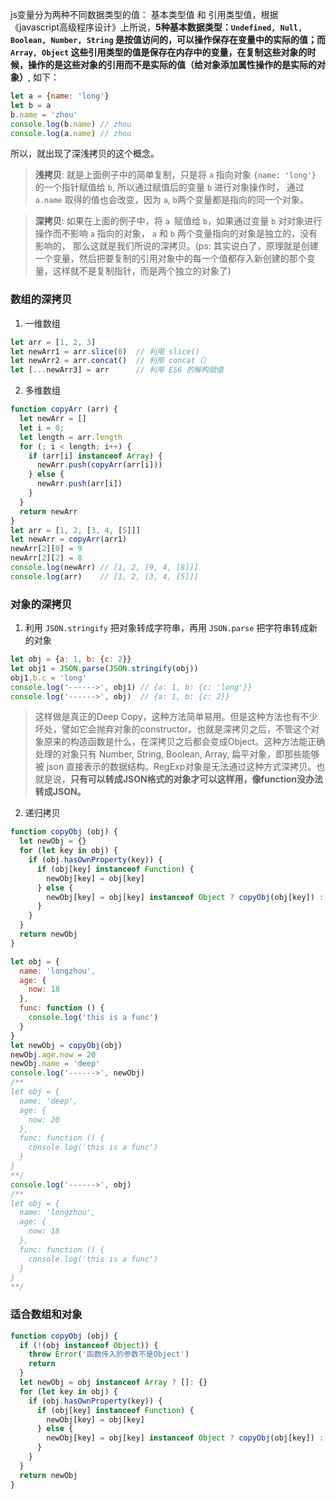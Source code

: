 js变量分为两种不同数据类型的值： 基本类型值 和 引用类型值，根据《javascript高级程序设计》上所说，**5种基本数据类型：`Undefined, Null, Boolean, Number, String` 是按值访问的，可以操作保存在变量中的实际的值；而 `Array, Object` 这些引用类型的值是保存在内存中的变量，在复制这些对象的时候，操作的是这些对象的引用而不是实际的值（给对象添加属性操作的是实际的对象）**, 如下：
```javascript
let a = {name: 'long'}
let b = a
b.name = 'zhou'
console.log(b.name) // zhou
console.log(a.name) // zhou
```
所以，就出现了深浅拷贝的这个概念。

>**浅拷贝**: 就是上面例子中的简单复制，只是将 `a` 指向对象 `{name: 'long'}` 的一个指针赋值给 `b`, 所以通过赋值后的变量 `b` 进行对象操作时， 通过 `a.name` 取得的值也会改变，因为 `a`, `b`两个变量都是指向的同一个对象。

>**深拷贝**: 如果在上面的例子中，将 `a `赋值给 `b`，如果通过变量 `b` 对对象进行操作而不影响 `a` 指向的对象， `a` 和 `b` 两个变量指向的对象是独立的，没有影响的， 那么这就是我们所说的深拷贝。(ps: 其实说白了，原理就是创建一个变量，然后把要复制的引用对象中的每一个值都存入新创建的那个变量，这样就不是复制指针，而是两个独立的对象了)

### 数组的深拷贝
1. 一维数组
```javascript
let arr = [1, 2, 3]
let newArr1 = arr.slice(0)  // 利用 slice()
let newArr2 = arr.concat()  // 利用 concat（）
let [...newArr3] = arr      // 利用 ES6 的解构赋值
```

2. 多维数组
```javascript
function copyArr (arr) {
  let newArr = []
  let i = 0;
  let length = arr.length
  for (; i < length; i++) {
    if (arr[i] instanceof Array) {
      newArr.push(copyArr(arr[i]))
    } else {
      newArr.push(arr[i])
    }
  } 
  return newArr
}
let arr = [1, 2, [3, 4, [5]]]
let newArr = copyArr(arr1)
newArr[2][0] = 9
newArr[2][2] = 8
console.log(newArr) // [1, 2, [9, 4, [8]]]
console.log(arr)    // [1, 2, [3, 4, [5]]]
```

### 对象的深拷贝
1. 利用 `JSON.stringify` 把对象转成字符串，再用 `JSON.parse` 把字符串转成新的对象
```javascript
let obj = {a: 1, b: {c: 2}}
let obj1 = JSON.parse(JSON.stringify(obj))
obj1.b.c = 'long'
console.log('------>', obj1) // {a: 1, b: {c: 'long'}}
console.log('------>', obj)  // {a: 1, b: {c: 2}}
```
>这样做是真正的Deep Copy，这种方法简单易用。但是这种方法也有不少坏处，譬如它会抛弃对象的constructor。也就是深拷贝之后，不管这个对象原来的构造函数是什么，在深拷贝之后都会变成Object。这种方法能正确处理的对象只有 Number, String, Boolean, Array, 扁平对象，即那些能够被 json 直接表示的数据结构。RegExp对象是无法通过这种方式深拷贝。也就是说，**只有可以转成JSON格式的对象才可以这样用，像function没办法转成JSON。**

2. 递归拷贝
```javascript
function copyObj (obj) {
  let newObj = {}
  for (let key in obj) {
    if (obj.hasOwnProperty(key)) {
      if (obj[key] instanceof Function) {
        newObj[key] = obj[key]
      } else {
        newObj[key] = obj[key] instanceof Object ? copyObj(obj[key]) : obj[key]
      }
    }
  } 
  return newObj
}

let obj = {
  name: 'longzhou',
  age: {
    now: 18
  },
  func: function () {
    console.log('this is a func')
  }
}
let newObj = copyObj(obj)
newObj.age.now = 20
newObj.name = 'deep'
console.log('------>', newObj)
/**
let obj = {
  name: 'deep',
  age: {
    now: 20
  },
  func: function () {
    console.log('this is a func')
  }
}
**/
console.log('------>', obj)
/**
let obj = {
  name: 'longzhou',
  age: {
    now: 18
  },
  func: function () {
    console.log('this is a func')
  }
}
**/
```

### 适合数组和对象
```javascript
function copyObj (obj) {
  if (!(obj instanceof Object)) {
    throw Error('函数传入的参数不是Object')
    return
  }
  let newObj = obj instanceof Array ? []: {}
  for (let key in obj) {
    if (obj.hasOwnProperty(key)) {
      if (obj[key] instanceof Function) {
        newObj[key] = obj[key]
      } else {
        newObj[key] = obj[key] instanceof Object ? copyObj(obj[key]) : obj[key]
      }
    }
  } 
  return newObj
}
```

